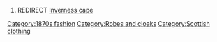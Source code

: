 1.  REDIRECT [Inverness cape](Inverness_cape "wikilink")

[Category:1870s fashion](Category:1870s_fashion "wikilink")
[Category:Robes and cloaks](Category:Robes_and_cloaks "wikilink")
[Category:Scottish clothing](Category:Scottish_clothing "wikilink")